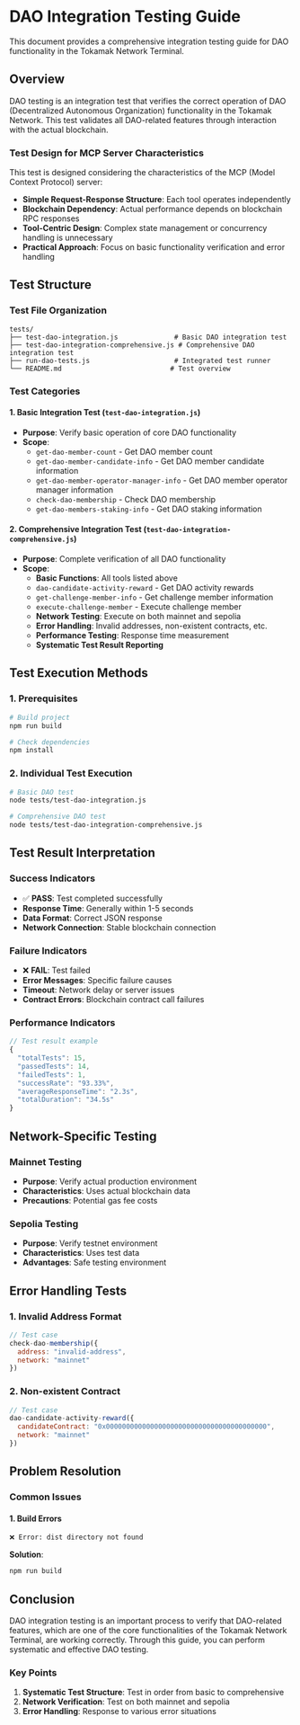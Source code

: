 # DAO Integration Testing Guide

This document provides a comprehensive integration testing guide for DAO functionality in the Tokamak Network Terminal.

## Overview

DAO testing is an integration test that verifies the correct operation of DAO (Decentralized Autonomous Organization) functionality in the Tokamak Network. This test validates all DAO-related features through interaction with the actual blockchain.

### Test Design for MCP Server Characteristics

This test is designed considering the characteristics of the MCP (Model Context Protocol) server:

- **Simple Request-Response Structure**: Each tool operates independently
- **Blockchain Dependency**: Actual performance depends on blockchain RPC responses
- **Tool-Centric Design**: Complex state management or concurrency handling is unnecessary
- **Practical Approach**: Focus on basic functionality verification and error handling

## Test Structure

### Test File Organization

```
tests/
├── test-dao-integration.js              # Basic DAO integration test
├── test-dao-integration-comprehensive.js # Comprehensive DAO integration test
├── run-dao-tests.js                     # Integrated test runner
└── README.md                           # Test overview
```

### Test Categories

#### 1. Basic Integration Test (`test-dao-integration.js`)
- **Purpose**: Verify basic operation of core DAO functionality
- **Scope**:
  - `get-dao-member-count` - Get DAO member count
  - `get-dao-member-candidate-info` - Get DAO member candidate information
  - `get-dao-member-operator-manager-info` - Get DAO member operator manager information
  - `check-dao-membership` - Check DAO membership
  - `get-dao-members-staking-info` - Get DAO staking information

#### 2. Comprehensive Integration Test (`test-dao-integration-comprehensive.js`)
- **Purpose**: Complete verification of all DAO functionality
- **Scope**:
  - **Basic Functions**: All tools listed above
  - `dao-candidate-activity-reward` - Get DAO activity rewards
  - `get-challenge-member-info` - Get challenge member information
  - `execute-challenge-member` - Execute challenge member
  - **Network Testing**: Execute on both mainnet and sepolia
  - **Error Handling**: Invalid addresses, non-existent contracts, etc.
  - **Performance Testing**: Response time measurement
  - **Systematic Test Result Reporting**



## Test Execution Methods

### 1. Prerequisites

```bash
# Build project
npm run build

# Check dependencies
npm install
```

### 2. Individual Test Execution

```bash
# Basic DAO test
node tests/test-dao-integration.js

# Comprehensive DAO test
node tests/test-dao-integration-comprehensive.js


```

## Test Result Interpretation

### Success Indicators
- ✅ **PASS**: Test completed successfully
- **Response Time**: Generally within 1-5 seconds
- **Data Format**: Correct JSON response
- **Network Connection**: Stable blockchain connection

### Failure Indicators
- ❌ **FAIL**: Test failed
- **Error Messages**: Specific failure causes
- **Timeout**: Network delay or server issues
- **Contract Errors**: Blockchain contract call failures

### Performance Indicators
```javascript
// Test result example
{
  "totalTests": 15,
  "passedTests": 14,
  "failedTests": 1,
  "successRate": "93.33%",
  "averageResponseTime": "2.3s",
  "totalDuration": "34.5s"
}
```

## Network-Specific Testing

### Mainnet Testing
- **Purpose**: Verify actual production environment
- **Characteristics**: Uses actual blockchain data
- **Precautions**: Potential gas fee costs

### Sepolia Testing
- **Purpose**: Verify testnet environment
- **Characteristics**: Uses test data
- **Advantages**: Safe testing environment

## Error Handling Tests

### 1. Invalid Address Format
```javascript
// Test case
check-dao-membership({
  address: "invalid-address",
  network: "mainnet"
})
```

### 2. Non-existent Contract
```javascript
// Test case
dao-candidate-activity-reward({
  candidateContract: "0x0000000000000000000000000000000000000000",
  network: "mainnet"
})
```


## Problem Resolution

### Common Issues

#### 1. Build Errors
```bash
❌ Error: dist directory not found
```
**Solution**:
```bash
npm run build
```


## Conclusion

DAO integration testing is an important process to verify that DAO-related features, which are one of the core functionalities of the Tokamak Network Terminal, are working correctly. Through this guide, you can perform systematic and effective DAO testing.

### Key Points
1. **Systematic Test Structure**: Test in order from basic to comprehensive
2. **Network Verification**: Test on both mainnet and sepolia
3. **Error Handling**: Response to various error situations

